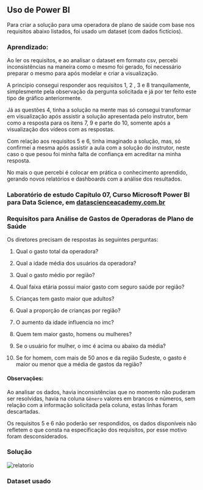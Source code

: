 ## Uso de Power BI

Para criar a solução para uma operadora de plano de saúde com base nos requisitos abaixo listados, foi usado um dataset (com dados fictícios).

### Aprendizado:

Ao ler os requisitos, e ao analisar o dataset em formato csv, percebi inconsistências na maneira como o mesmo foi gerado, foi necessário preparar o mesmo para após modelar e criar a visualização.

A principio consegui responder aos requisitos 1, 2 , 3 e 8 tranquilamente, simplesmente pela observação da pergunta solicitada e já por ter feito este tipo de gráfico anteriormente.

Já as questões 4, tinha a solução na mente mas só consegui transformar em visualização após assistir a solução apresentada pelo instrutor, bem como a resposta para os itens 7, 9 e parte do 10, somente após a visualização dos vídeos com as respostas.

Com relação aos requisitos 5 e 6, tinha imaginado a solução, mas, só confirmei a mesma após assistir a aula com a solução do instrutor, neste caso o que pesou foi minha falta de confiança em acreditar na minha resposta.

No mais o que percebi é colocar em prática o conhecimento aprendido, gerando novos relatórios e dashboards com a análise dos resultados.

### Laboratório de estudo Capítulo 07, Curso Microsoft Power BI para Data Science, em [datascienceacademy.com.br](https://www.datascienceacademy.com.br/course/microsoft-power-bi-para-data-science)

### Requisitos para Análise de Gastos de Operadoras de Plano de Saúde

Os diretores precisam de respostas às seguintes perguntas:

1. Qual o gasto total da operadora? 

2. Qual a idade média dos usuários da operadora? 

3. Qual o gasto médio por região? 

4. Qual faixa etária possui maior gasto com seguro saúde por região? 

5. Crianças tem gasto maior que adultos? 

6. Qual a proporção de crianças por região? 

7. O aumento da idade influencia no imc? 

8. Quem tem maior gasto, homens ou mulheres? 

9. Se o usuário for mulher, o imc é acima ou abaixo da média? 

10. Se for homem, com mais de 50 anos e da região Sudeste, o gasto é maior ou menor que a média de gastos da região? 

#### Observações:

Ao analisar os dados, havia inconsistências que no momento não puderam ser resolvidas, havia na coluna `Gênero` valores em brancos e números, sem relação com a informação solicitada pela coluna, estas linhas foram descartadas.

Os requisitos 5 e 6 não poderão ser respondidos, os dados disponíveis não refletem o que consta na especificação dos requisitos, por esse motivo foram desconsiderados.

### Solução

![relatorio](C:\Users\jeffe\Documents\CURSOS_DSA\POWER_BI\Cap07\tela01_solucao.png)

### Dataset usado





